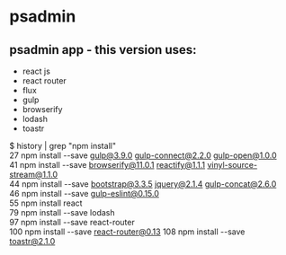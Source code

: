 # psadmin
## psadmin app - this version uses:
- react js
- react router
- flux
- gulp
- browserify
- lodash
- toastr

$ history | grep "npm install"  
   27  npm install --save gulp@3.9.0 gulp-connect@2.2.0 gulp-open@1.0.0     
   41  npm install --save browserify@11.0.1 reactify@1.1.1 vinyl-source-stream@1.1.0        
   44  npm install --save bootstrap@3.3.5 jquery@2.1.4 gulp-concat@2.6.0    
   46  npm install --save gulp-eslint@0.15.0   
   55  npm install react  
   79  npm install --save lodash  
   97  npm install --save react-router   
  100  npm install --save react-router@0.13 
  108  npm install --save toastr@2.1.0